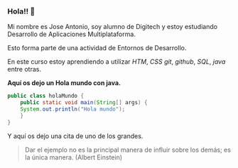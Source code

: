 ### Hola!! 👋

Mi nombre es Jose Antonio, soy alumno de Digitech y estoy estudiando Desarrollo de Aplicaciones Multiplataforma.

Esto forma parte de una actividad de Entornos de Desarrollo.

En este curso estoy aprendiendo a utilizar *HTM*, *CSS* *git*, *github*, *SQL*, *java* entre otras.

**Aquí os dejo un Hola mundo con java.**
```java
public class holaMundo {
	public static void main(String[] args) {
	System.out.println("Hola mundo");
	}
}
```
Y aquí os dejo una cita de uno de los grandes.
> Dar el ejemplo no es la principal manera de influir sobre los demás; es la única manera. (Albert Einstein)
